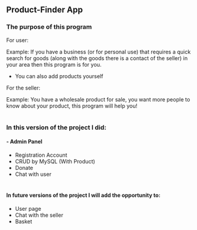 ﻿## Product-Finder App

### The purpose of this program
For user:

Example: If you have a business (or for personal use) that requires a quick search for goods (along with the goods there is a contact of the seller) in your area then this program is for you.

* You can also add products yourself

For the seller:

Example: You have a wholesale product for sale, you want more people to know about your product, this program will help you!

#

### In this version of the project I did:

#### -  Admin Panel

 - Registration Account
 - CRUD by MySQL (With Product)
 - Donate 
 - Chat with user

#

#### In future versions of the project I will add the opportunity to:

- User page
- Chat with the seller
- Basket
